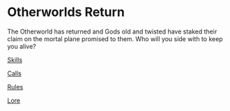 # Otherworlds Return

The Otherworld has returned and Gods old and twisted have staked their claim on the mortal plane promised to them. Who will you side with to keep you alive?

[Skills](/rules/skills.md)

[Calls](/rules/calls.md)

[Rules](/rules/rules.md)

[Lore](/world/lore.md)
